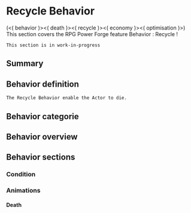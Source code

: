 # Recycle Behavior
(<( behavior )><( death )><( recycle )><( economy )><( optimisation )>)
This section covers the RPG Power Forge feature Behavior : Recycle !

```admonish warning title="Working, working ..."
This section is in work-in-progress
```

## Summary

## Behavior definition
```admonish summary title="Recycle Behavior"
The Recycle Behavior enable the Actor to die.
```

## Behavior categorie

## Behavior overview

## Behavior sections

### Condition

### Animations

#### Death
